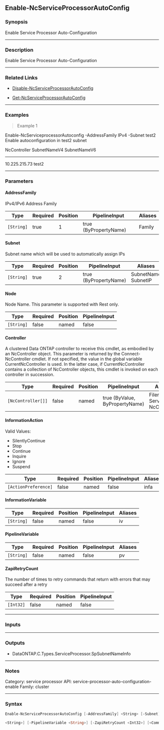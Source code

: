 Enable-NcServiceProcessorAutoConfig
-----------------------------------

### Synopsis
Enable Service Processor Auto-Configuration

---

### Description

Enable Service Processor Auto-Configuration

---

### Related Links
* [Disable-NcServiceProcessorAutoConfig](Disable-NcServiceProcessorAutoConfig)

* [Get-NcServiceProcessorAutoConfig](Get-NcServiceProcessorAutoConfig)

---

### Examples
> Example 1

Enable-NcServiceprocessorAutoconfig -AddressFamily IPv4 -Subnet test2
Enable autoconfiguration in test2 subnet

NcController                            SubnetNameV4                            SubnetNameV6                           
------------                            ------------                            ------------                           
10.225.215.73                           test2

---

### Parameters
#### **AddressFamily**
IPv4/IPv6 Address Family

|Type      |Required|Position|PipelineInput        |Aliases|
|----------|--------|--------|---------------------|-------|
|`[String]`|true    |1       |true (ByPropertyName)|Family |

#### **Subnet**
Subnet name which will be used to automatically assign IPs

|Type      |Required|Position|PipelineInput        |Aliases                |
|----------|--------|--------|---------------------|-----------------------|
|`[String]`|true    |2       |true (ByPropertyName)|SubnetName<br/>SubnetIP|

#### **Node**
Node Name. This parameter is supported with Rest only.

|Type      |Required|Position|PipelineInput|
|----------|--------|--------|-------------|
|`[String]`|false   |named   |false        |

#### **Controller**
A clustered Data ONTAP controller to receive this cmdlet, as embodied by an NcController object.  This parameter is returned by the Connect-NcController cmdlet.  If not specified, the value in the global variable CurrentNcController is used.  In the latter case, if CurrentNcController contains a collection of NcController objects, this cmdlet is invoked on each controller in succession.

|Type              |Required|Position|PipelineInput                 |Aliases                          |
|------------------|--------|--------|------------------------------|---------------------------------|
|`[NcController[]]`|false   |named   |true (ByValue, ByPropertyName)|Filer<br/>Server<br/>NcController|

#### **InformationAction**

Valid Values:

* SilentlyContinue
* Stop
* Continue
* Inquire
* Ignore
* Suspend

|Type                |Required|Position|PipelineInput|Aliases|
|--------------------|--------|--------|-------------|-------|
|`[ActionPreference]`|false   |named   |false        |infa   |

#### **InformationVariable**

|Type      |Required|Position|PipelineInput|Aliases|
|----------|--------|--------|-------------|-------|
|`[String]`|false   |named   |false        |iv     |

#### **PipelineVariable**

|Type      |Required|Position|PipelineInput|Aliases|
|----------|--------|--------|-------------|-------|
|`[String]`|false   |named   |false        |pv     |

#### **ZapiRetryCount**
The number of times to retry commands that return with errors that may succeed after a retry

|Type     |Required|Position|PipelineInput|
|---------|--------|--------|-------------|
|`[Int32]`|false   |named   |false        |

---

### Inputs

---

### Outputs
* DataONTAP.C.Types.ServiceProcessor.SpSubnetNameInfo

---

### Notes
Category: service processor
API: service-processor-auto-configuration-enable
Family: cluster

---

### Syntax
```PowerShell
Enable-NcServiceProcessorAutoConfig [-AddressFamily] <String> [-Subnet] <String> [-Node <String>] [-Controller <NcController[]>] [-InformationAction <ActionPreference>] [-InformationVariable 
```
```PowerShell
<String>] [-PipelineVariable <String>] [-ZapiRetryCount <Int32>] [<CommonParameters>]
```
